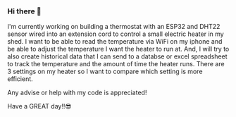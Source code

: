 ### Hi there 👋
I'm currently working on building a thermostat with an ESP32 and DHT22 sensor wired into an extension cord to control a small electric heater in my shed. I want to be able to read the temperature via WiFi on my iphone and be able to adjust the temperature I want the heater to run at. And, I will try to also create historical data that I can send to a databse or excel spreadsheet to track the temperature and the amount of time the heater runs. There are 3 settings on my heater so I want to compare which setting is more efficient. 

Any advise or help with my code is appreciated!

Have a GREAT day!!😎



<!--
**rumsontrader/rumsontrader** is a ✨ _special_ ✨ repository because its `README.md` (this file) appears on your GitHub profile.

Here are some ideas to get you started:

- 🔭 I’m currently working on ...
- 🌱 I’m currently learning ...
- 👯 I’m looking to collaborate on ...
- 🤔 I’m looking for help with ...
- 💬 Ask me about ...
- 📫 How to reach me: ...
- 😄 Pronouns: ...
- ⚡ Fun fact: ...
-->
